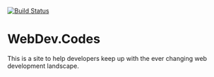 [![Build Status](https://travis-ci.org/jshcrowthe/webdev.codes.svg?branch=master)](https://travis-ci.org/jshcrowthe/webdev.codes)

# WebDev.Codes

This is a site to help developers keep up with the ever changing web development landscape.